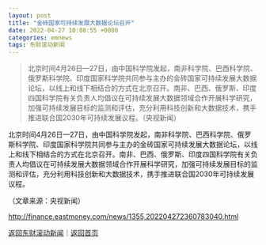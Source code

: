 ```yaml
---
layout: post
title: "金砖国家可持续发展大数据论坛召开"
date: 2022-04-27 10:08:55 +0800
categories: emnews
tags: 东财滚动新闻
---
```

> 北京时间4月26日—27日，由中国科学院发起，南非科学院、巴西科学院、俄罗斯科学院、印度国家科学院共同参与主办的金砖国家可持续发展大数据论坛，以线上和线下相结合的方式在北京召开。南非、巴西、俄罗斯、印度四国科学院有关负责人均倡议在可持续发展大数据领域合作开展科学研究，加强可持续发展目标的监测和评估，充分利用科技创新和大数据技术，携手推进联合国2030年可持续发展议程。（央视新闻）

<p>北京时间4月26日—27日，由中国科学院发起，南非科学院、巴西科学院、俄罗斯科学院、印度国家科学院共同参与主办的金砖国家可持续发展大数据论坛，以线上和线下相结合的方式在北京召开。南非、巴西、俄罗斯、印度四国科学院有关负责人均倡议在可持续发展大数据领域合作开展科学研究，加强可持续发展目标的监测和评估，充分利用科技创新和大数据技术，携手推进联合国2030年可持续发展议程。</p><p class="em_media">（文章来源：央视新闻）</p>

<http://finance.eastmoney.com/news/1355,202204272360783040.html>

[返回东财滚动新闻](//finews.withounder.com/emnews/)｜[返回首页](//finews.withounder.com/)